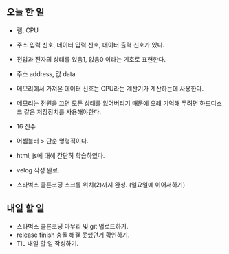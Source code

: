 ## 오늘 한 일

- 램, CPU
- 주소 입력 신호, 데이터 입력 신호, 데이터 출력 신호가 있다.
- 전압과 전자의 상태를 있음1, 없음0 이라는 기호로 표현한다.
- 주소 address, 값 data
- 메모리에서 가져온 데이터 신호는 CPU라는 계산기가 계산하는데 사용한다.
- 메모리는 전원을 끄면 모든 상태를 잃어버리기 때문에 오래 기억해 두려면 하드디스크 같은 저장장치를 사용해야한다.
- 16 진수
- 어셈블러 > 단순 명령적이다.
- html, js에 대해 간단히 학습하였다.

- velog 작성 완료.
- 스타벅스 클론코딩 스크롤 위치(2)까지 완성. (일요일에 이어서하기)

## 내일 할 일
- 스타벅스 클론코딩 마무리 및 git 업로드하기.
- release finish 충돌 해결 못했던거 확인하기. 
- TIL 내일 할 일 작성하기.
